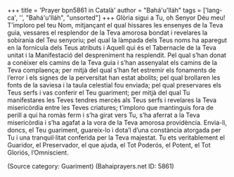 +++
title = 'Prayer bpn5861 in Català'
author = "Bahá'u'lláh"
tags = ['lang-ca', '', "Bahá'u'lláh", "unsorted"]
+++
Glòria sigui a Tu, oh Senyor Déu meu! T’imploro pel teu Nom, mitjançant el qual hissares les ensenyes de la Teva guia, vessares el resplendor de la Teva amorosa bondat i revelares la sobirania del Teu senyoriu; pel qual la làmpada dels Teus noms ha aparegut en la fornícula dels Teus atributs i Aquell qui és el Tabernacle de la Teva unitat i la Manifestació del despreniment ha resplendit. Pel qual s’han donat a conèixer els camins de la Teva guia i s’han assenyalat els camins de la Teva complaença; per mitjà del qual s’han fet estremir els fonaments de l’error i els signes de la perversitat han estat abolits; pel qual brollaren les fonts de la saviesa i la taula celestial fou enviada; pel qual preservares els Teus serfs i vas conferir el Teu guariment; per mitjà del qual Tu manifestares les Teves tendres mercès als Teus serfs i revelares la Teva misericòrdia entre les Teves criatures; t’imploro que mantinguis fora de perill a qui ha romàs ferm i s’ha girat vers Tu, s’ha aferrat a la Teva misericòrdia i s’ha agafat a la vora de la Teva amorosa providència. Envia-li, doncs, el Teu guariment, guareix-lo i dota’l d’una constància atorgada per Tu i una tranquil·litat conferida per la Teva majestat.
Tu ets veritablement el Guaridor, el Preservador, el que ajuda, el Tot Poderós, el Potent, el Tot Gloriós, l’Omniscient.

(Source category: Guariment)
(Bahaiprayers.net ID: 5861)
